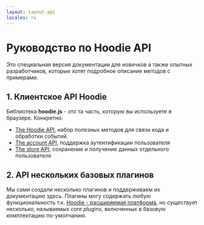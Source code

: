```yaml
---
layout: layout-api
locales: ru
---
```


# Руководство по Hoodie API

Это специальная версия документации для новичков а также опытных разработчиков, которые хотят подробное описание методов с примерами.

## 1. Клиентское API Hoodie

Библиотека **hoodie.js** - это та часть, которую вы используете в браузере. Конкретно:

- [The Hoodie API](/ru/techdocs/api/client/hoodie.html), набор полезных методов для связи кода и обработки событий.
- [The account API](/ru/techdocs/api/client/account.html), поддержка аутентификации пользователя
- [The store API](/ru/techdocs/api/client/store.html), сохранение и получение данных отдельного пользователя

## 2. API нескольких базовых плагинов

Мы сами создали несколько плагинов и поддерживаем их документацию здесь. Плагины могу содержать любую функциональность т.к. [Hoodie - расширяемая платформа](/ru/plugins/tutorial.html), но существует несколько, называемых *core plugins*, включенных в базовую комплектацию по-умолчанию.

